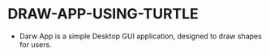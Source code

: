 # DRAW-APP-USING-TURTLE

<ul>
<li>Darw App is a simple Desktop GUI application, designed to draw shapes  
for users.
</li>



</ul>